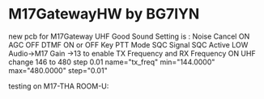 # M17GatewayHW by BG7IYN

new pcb for M17Gateway UHF
Good Sound Setting is :
Noise Cancel ON
AGC OFF
DTMF ON or OFF 
Key PTT Mode SQC Signal
SQC Active LOW
Audio->M17 Gain ->13
to enable TX Frequency and RX Frequency ON UHF change 146 to 480 step 0.01
name="tx_freq" min="144.0000" max="480.0000" step="0.01"

testing on M17-THA ROOM-U:
